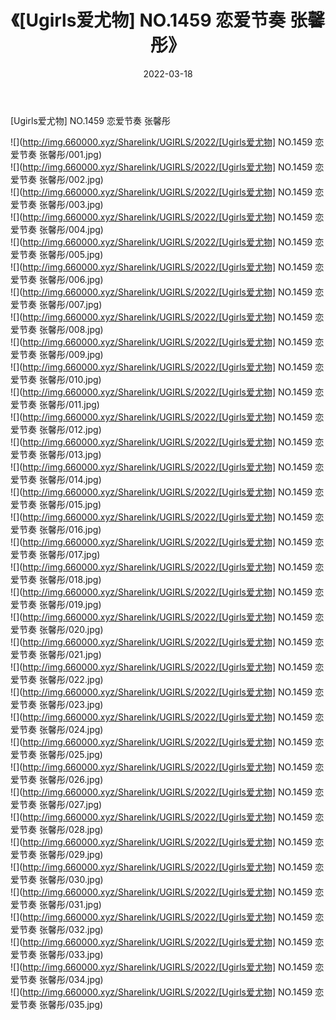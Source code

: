 ﻿---
layout: post
title:  《[Ugirls爱尤物] NO.1459 恋爱节奏 张馨彤》
date:   2022-03-18
img: http://img.660000.xyz/Sharelink/UGIRLS/2022/[Ugirls爱尤物] NO.1459 恋爱节奏 张馨彤/000.jpg
categories: [美女, 清纯, 唯美]
---

[Ugirls爱尤物] NO.1459 恋爱节奏 张馨彤

 ![](http://img.660000.xyz/Sharelink/UGIRLS/2022/[Ugirls爱尤物] NO.1459 恋爱节奏 张馨彤/001.jpg) <br>![](http://img.660000.xyz/Sharelink/UGIRLS/2022/[Ugirls爱尤物] NO.1459 恋爱节奏 张馨彤/002.jpg) <br>![](http://img.660000.xyz/Sharelink/UGIRLS/2022/[Ugirls爱尤物] NO.1459 恋爱节奏 张馨彤/003.jpg) <br>![](http://img.660000.xyz/Sharelink/UGIRLS/2022/[Ugirls爱尤物] NO.1459 恋爱节奏 张馨彤/004.jpg) <br>![](http://img.660000.xyz/Sharelink/UGIRLS/2022/[Ugirls爱尤物] NO.1459 恋爱节奏 张馨彤/005.jpg) <br>![](http://img.660000.xyz/Sharelink/UGIRLS/2022/[Ugirls爱尤物] NO.1459 恋爱节奏 张馨彤/006.jpg) <br>![](http://img.660000.xyz/Sharelink/UGIRLS/2022/[Ugirls爱尤物] NO.1459 恋爱节奏 张馨彤/007.jpg) <br>![](http://img.660000.xyz/Sharelink/UGIRLS/2022/[Ugirls爱尤物] NO.1459 恋爱节奏 张馨彤/008.jpg) <br>![](http://img.660000.xyz/Sharelink/UGIRLS/2022/[Ugirls爱尤物] NO.1459 恋爱节奏 张馨彤/009.jpg) <br>![](http://img.660000.xyz/Sharelink/UGIRLS/2022/[Ugirls爱尤物] NO.1459 恋爱节奏 张馨彤/010.jpg) <br>![](http://img.660000.xyz/Sharelink/UGIRLS/2022/[Ugirls爱尤物] NO.1459 恋爱节奏 张馨彤/011.jpg) <br>![](http://img.660000.xyz/Sharelink/UGIRLS/2022/[Ugirls爱尤物] NO.1459 恋爱节奏 张馨彤/012.jpg) <br>![](http://img.660000.xyz/Sharelink/UGIRLS/2022/[Ugirls爱尤物] NO.1459 恋爱节奏 张馨彤/013.jpg) <br>![](http://img.660000.xyz/Sharelink/UGIRLS/2022/[Ugirls爱尤物] NO.1459 恋爱节奏 张馨彤/014.jpg) <br>![](http://img.660000.xyz/Sharelink/UGIRLS/2022/[Ugirls爱尤物] NO.1459 恋爱节奏 张馨彤/015.jpg) <br>![](http://img.660000.xyz/Sharelink/UGIRLS/2022/[Ugirls爱尤物] NO.1459 恋爱节奏 张馨彤/016.jpg) <br>![](http://img.660000.xyz/Sharelink/UGIRLS/2022/[Ugirls爱尤物] NO.1459 恋爱节奏 张馨彤/017.jpg) <br>![](http://img.660000.xyz/Sharelink/UGIRLS/2022/[Ugirls爱尤物] NO.1459 恋爱节奏 张馨彤/018.jpg) <br>![](http://img.660000.xyz/Sharelink/UGIRLS/2022/[Ugirls爱尤物] NO.1459 恋爱节奏 张馨彤/019.jpg) <br>![](http://img.660000.xyz/Sharelink/UGIRLS/2022/[Ugirls爱尤物] NO.1459 恋爱节奏 张馨彤/020.jpg) <br>![](http://img.660000.xyz/Sharelink/UGIRLS/2022/[Ugirls爱尤物] NO.1459 恋爱节奏 张馨彤/021.jpg) <br>![](http://img.660000.xyz/Sharelink/UGIRLS/2022/[Ugirls爱尤物] NO.1459 恋爱节奏 张馨彤/022.jpg) <br>![](http://img.660000.xyz/Sharelink/UGIRLS/2022/[Ugirls爱尤物] NO.1459 恋爱节奏 张馨彤/023.jpg) <br>![](http://img.660000.xyz/Sharelink/UGIRLS/2022/[Ugirls爱尤物] NO.1459 恋爱节奏 张馨彤/024.jpg) <br>![](http://img.660000.xyz/Sharelink/UGIRLS/2022/[Ugirls爱尤物] NO.1459 恋爱节奏 张馨彤/025.jpg) <br>![](http://img.660000.xyz/Sharelink/UGIRLS/2022/[Ugirls爱尤物] NO.1459 恋爱节奏 张馨彤/026.jpg) <br>![](http://img.660000.xyz/Sharelink/UGIRLS/2022/[Ugirls爱尤物] NO.1459 恋爱节奏 张馨彤/027.jpg) <br>![](http://img.660000.xyz/Sharelink/UGIRLS/2022/[Ugirls爱尤物] NO.1459 恋爱节奏 张馨彤/028.jpg) <br>![](http://img.660000.xyz/Sharelink/UGIRLS/2022/[Ugirls爱尤物] NO.1459 恋爱节奏 张馨彤/029.jpg) <br>![](http://img.660000.xyz/Sharelink/UGIRLS/2022/[Ugirls爱尤物] NO.1459 恋爱节奏 张馨彤/030.jpg) <br>![](http://img.660000.xyz/Sharelink/UGIRLS/2022/[Ugirls爱尤物] NO.1459 恋爱节奏 张馨彤/031.jpg) <br>![](http://img.660000.xyz/Sharelink/UGIRLS/2022/[Ugirls爱尤物] NO.1459 恋爱节奏 张馨彤/032.jpg) <br>![](http://img.660000.xyz/Sharelink/UGIRLS/2022/[Ugirls爱尤物] NO.1459 恋爱节奏 张馨彤/033.jpg) <br>![](http://img.660000.xyz/Sharelink/UGIRLS/2022/[Ugirls爱尤物] NO.1459 恋爱节奏 张馨彤/034.jpg) <br>![](http://img.660000.xyz/Sharelink/UGIRLS/2022/[Ugirls爱尤物] NO.1459 恋爱节奏 张馨彤/035.jpg) <br>